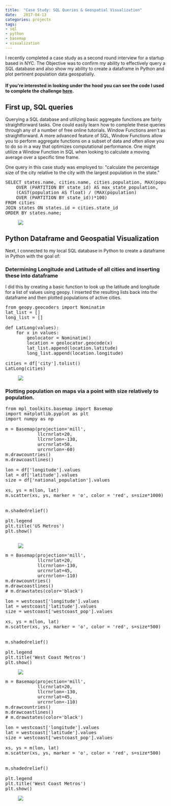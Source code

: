 ```yaml
---
title:  "Case Study: SQL Queries & Geospatial Visualization"
date:   2017-04-13
categories: projects
tags: 
- sql
- python
- basemap
- visualization
---
```

I recently completed a case study as a second round interview for a startup based in NYC.  The Objective was to confirm my ability to effectively query a SQL database and also show my ability to create a dataframe in Python and plot pertinent population data geospatially.

#### If you're interested in looking under the hood you can see the code I used to complete the challenge [here](https://github.com/ddemoray/GA-DSI-projects/blob/master/capstone/Technical%20Case%20Study%20-%20SQL%20Queries%2C%20Python%20Dataframe%20%26%20Python%20Geo-Spatial%20Visualization.ipynb).

## First up, SQL queries  

Querying a SQL database and utilizing basic aggregate functions are fairly straightforward tasks.  One could easily learn how to complete these queries through any of a number of free online tutorials. Window Functions aren't as straightforward. A more advanced feature of SQL, Window Functions allow you to perform aggregate functions on a subset of data and often allow you to do so in a way that optimizes computational performance.  One might utilize a Window Function in SQL when looking to calculate a moving average over a specific time frame.

One query in this case study was employed to: "calculate the percentage size of the city relative to the city with the largest population in the state."

<pre>
SELECT states.name, cities.name, cities.population, MAX(population)
    OVER (PARTITION BY state_id) AS max_state_population,
    (CAST(population AS float) / (MAX(population)
    OVER (PARTITION BY state_id))*100)
FROM cities
JOIN states ON states.id = cities.state_id
ORDER BY states.name;
</pre>

<figure>
    <a href="https://raw.githubusercontent.com/ddemoray/ddemoray.github.io/master/assets/images/window-function.jpg" class="image">
    <img src="https://raw.githubusercontent.com/ddemoray/ddemoray.github.io/master/assets/images/window-function.jpg">
    </a>
</figure>

## Python Dataframe and Geospatial Visualization

Next, I connected to my local SQL database in Python to create a dataframe in Python with the goal of:
### Determining Longitude and Latitude of all cities and inserting these into dataframe
I did this by creating a basic function to look up the latitude and longitude for a list of values using geopy.  I inserted the resulting lists back into the dataframe and then plotted populations of active cities.

<pre>
from geopy.geocoders import Nominatim
lat_list = []
long_list = []

def LatLong(values):
    for x in values:
        geolocator = Nominatim()
        location = geolocator.geocode(x)
        lat_list.append(location.latitude)
        long_list.append(location.longitude)
        
cities = df['city'].tolist()
LatLong(cities)
</pre>

<figure>
    <a href="https://raw.githubusercontent.com/ddemoray/ddemoray.github.io/master/assets/images/dataframe.jpg" class="image">
    <img src="https://raw.githubusercontent.com/ddemoray/ddemoray.github.io/master/assets/images/dataframe.jpg">
    </a>
</figure>

### Plotting population on maps via a point with size relatively to population.

<pre>
from mpl_toolkits.basemap import Basemap
import matplotlib.pyplot as plt
import numpy as np
 
m = Basemap(projection='mill', 
            llcrnrlat=20,
            llcrnrlon=-130,
            urcrnrlat=50,
            urcrnrlon=-60)
m.drawcountries()
m.drawcoastlines()

lon = df['longitude'].values
lat = df['latitude'].values
size = df['national_population'].values
    
xs, ys = m(lon, lat)
m.scatter(xs, ys, marker = 'o', color = 'red', s=size*1000)


m.shadedrelief()

plt.legend
plt.title('US Metros')
plt.show()

</pre>

<figure>
    <a href="https://raw.githubusercontent.com/ddemoray/ddemoray.github.io/master/assets/images/US_Metros.jpg" class="image">
    <img src="https://raw.githubusercontent.com/ddemoray/ddemoray.github.io/master/assets/images/US_Metros.jpg">
    </a>
</figure>

<pre>
m = Basemap(projection='mill', 
            llcrnrlat=20,
            llcrnrlon=-130,
            urcrnrlat=45,
            urcrnrlon=-110)
m.drawcountries()
m.drawcoastlines()
# m.drawstates(color='black')

lon = westcoast['longitude'].values
lat = westcoast['latitude'].values
size = westcoast['westcoast_pop'].values
    
xs, ys = m(lon, lat)
m.scatter(xs, ys, marker = 'o', color = 'red', s=size*500)


m.shadedrelief()

plt.legend
plt.title('West Coast Metros')
plt.show()
</pre>

<figure>
    <a href="https://raw.githubusercontent.com/ddemoray/ddemoray.github.io/master/assets/images/WestCoast.jpg" class="image">
    <img src="https://raw.githubusercontent.com/ddemoray/ddemoray.github.io/master/assets/images/WestCoast.jpg">
    </a>
</figure>

<pre>
m = Basemap(projection='mill', 
            llcrnrlat=20,
            llcrnrlon=-130,
            urcrnrlat=45,
            urcrnrlon=-110)
m.drawcountries()
m.drawcoastlines()
# m.drawstates(color='black')

lon = westcoast['longitude'].values
lat = westcoast['latitude'].values
size = westcoast['westcoast_pop'].values
    
xs, ys = m(lon, lat)
m.scatter(xs, ys, marker = 'o', color = 'red', s=size*500)


m.shadedrelief()

plt.legend
plt.title('West Coast Metros')
plt.show()
</pre>

<figure>
    <a href="https://raw.githubusercontent.com/ddemoray/ddemoray.github.io/master/assets/images/Northeast.jpg" class="image">
    <img src="https://raw.githubusercontent.com/ddemoray/ddemoray.github.io/master/assets/images/Northeast.jpg">
    </a>
</figure>



